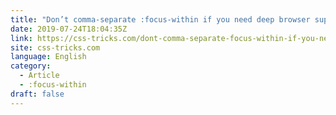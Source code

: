 ```yaml
---
title: "Don’t comma-separate :focus-within if you need deep browser support"
date: 2019-07-24T18:04:35Z
link: https://css-tricks.com/dont-comma-separate-focus-within-if-you-need-deep-browser-support/?utm_medium=RSS&utm_source=news.12bit.vn
site: css-tricks.com
language: English
category:
  - Article
  - :focus-within
draft: false
---
```

